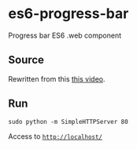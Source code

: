 # es6-progress-bar

Progress bar ES6 .web component

## Source

Rewritten from this [this video](https://www.youtube.com/watch?v=Tus_GVxyOtU).

## Run

```shell
sudo python -m SimpleHTTPServer 80
```

Access to [`http://localhost/`](http://localhost/)